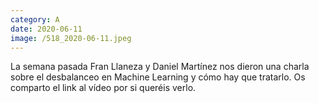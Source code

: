 ```yaml
--- 
category: A 
date: 2020-06-11 
image: /518_2020-06-11.jpeg 
--- 
```


La semana pasada Fran Llaneza y Daniel Martínez nos dieron una charla sobre el desbalanceo en Machine Learning y cómo hay que tratarlo. Os comparto el link al vídeo por si queréis verlo.